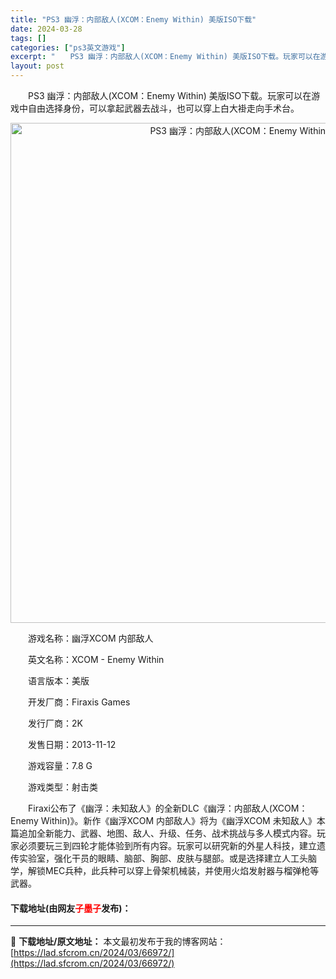 ```yaml
---
title: "PS3 幽浮：内部敌人(XCOM：Enemy Within) 美版ISO下载"
date: 2024-03-28
tags: []
categories: ["ps3英文游戏"]
excerpt: "　　PS3 幽浮：内部敌人(XCOM：Enemy Within) 美版ISO下载。玩家可以在游戏中自由选择身份，可以拿起武器去战斗，也可以穿上白大褂走向手术台。 　　游戏名称：幽浮XCOM 内部敌人 　　英文名称：XCOM - Enemy Within 　　语言版本：美版 　　开发厂商：Firaxi&hellip;"
layout: post
---
```


 <p>　　PS3 幽浮：内部敌人(XCOM：Enemy Within) 美版ISO下载。玩家可以在游戏中自由选择身份，可以拿起武器去战斗，也可以穿上白大褂走向手术台。</p> <p align="center"><img align="" border="0" src="https://lad.sfcrom.cn/wp-content/uploads/2024/03/20240328_66051e1e32d7e.jpg" width="800" alt="PS3 幽浮：内部敌人(XCOM：Enemy Within) 美版ISO下载" /></p> <p>　　游戏名称：幽浮XCOM 内部敌人</p> <p>　　英文名称：XCOM - Enemy Within</p> <p>　　语言版本：美版</p> <p>　　开发厂商：Firaxis Games</p> <p>　　发行厂商：2K</p> <p>　　发售日期：2013-11-12</p> <p>　　游戏容量：7.8 G</p> <p>　　游戏类型：射击类</p> <p>　　Firaxi公布了《幽浮：未知敌人》的全新DLC《幽浮：内部敌人(XCOM：Enemy Within)》。新作《幽浮XCOM 内部敌人》将为《幽浮XCOM 未知敌人》本篇追加全新能力、武器、地图、敌人、升级、任务、战术挑战与多人模式内容。玩家必须要玩三到四轮才能体验到所有内容。玩家可以研究新的外星人科技，建立遗传实验室，强化干员的眼睛、脑部、胸部、皮肤与腿部。或是选择建立人工头脑学，解锁MEC兵种，此兵种可以穿上骨架机械装，并使用火焰发射器与榴弹枪等武器。</p> <p><h4>下载地址(由网友<font color="red">子墨子</font>发布)：</h4></p> 

---
📖 **下载地址/原文地址：** 本文最初发布于我的博客网站：[https://lad.sfcrom.cn/2024/03/66972/](https://lad.sfcrom.cn/2024/03/66972/)
